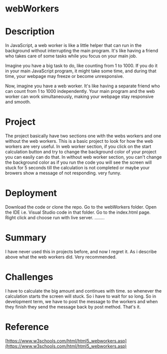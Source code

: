 # webWorkers
# Description
In JavaScript, a web worker is like a little helper that can run in the background without interrupting the main program. It's like having a friend who takes care of some tasks while you focus on your main job.

Imagine you have a big task to do, like counting from 1 to 1000. If you do it in your main JavaScript program, it might take some time, and during that time, your webpage may freeze or become unresponsive.

Now, imagine you have a web worker. It's like having a separate friend who can count from 1 to 1000 independently. Your main program and the web worker can work simultaneously, making your webpage stay responsive and smooth.
# Project
The project basically have two sections one with the webs workers and one without the web workers. This is a basic project to look for how the web workers are very useful. 
In web worker section, if you click on the start calculation button and try to change the background color of your project you can easily can do that. 
In without web worker section, you can't change the background color as if you run the code you will see the screen will stuck for 5 seconds till the calculation is not completed or maybe your browers show a message of not responding. very funny.
# Deployment
Download the code or clone the repo.
Go to the webWorkers folder.
Open the IDE i.e. Visual Studio code in that folder.
Go to the index.html page.
Right click and choose run with live server.
........
# Summary
I have never used this in projects before, and now I regret it. As i describe above what the web workers did. Very recommended.
# Challenges
I have to calculate the big amount and continues with time. so whenever the calculation starts the screen will stuck. So i have to wait for so long. So in development term, we have to post the message to the workers and when they finish they send the message back by post method. That's it.
# Reference
[https://www.w3schools.com/html/html5_webworkers.asp](https://www.w3schools.com/html/html5_webworkers.asp)
